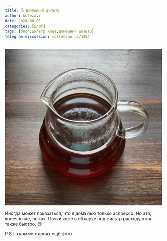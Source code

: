 ```yaml
---
title: 🗒 Домашний фильтр
author: kofezavr
date: 2024-06-01
categories: [Блог]
tags: [блог,фильтр кофе,домашний фильтр]
telegram-discussion: coffeesaurus/1054
--- 
```

![Домашний фильтр](/assets/img/posts/24/06/filter-4.jpg)

Иногда может показаться, что я дома пью только эспрессо. Но это, конечно же, не так. Пачки кофе в обжарке под фильтр расходуются также быстро. 😊

P.S.: в комментариях ещё фото